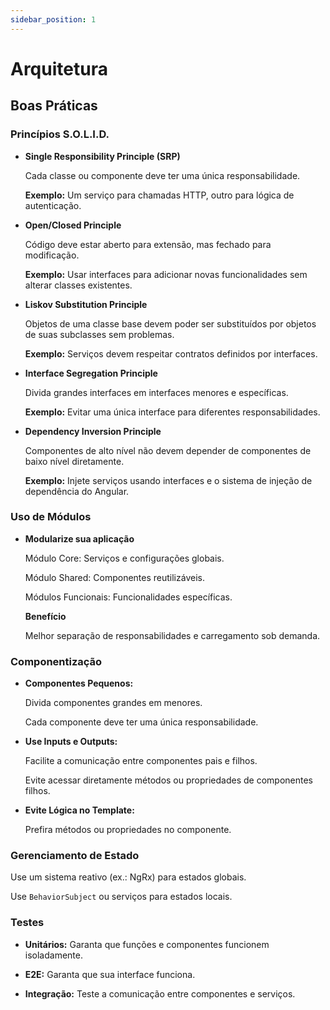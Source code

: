 ```yaml
---
sidebar_position: 1
---
```


# Arquitetura

## Boas Práticas

### Princípios S.O.L.I.D.

- **Single Responsibility Principle (SRP)**

  Cada classe ou componente deve ter uma única responsabilidade.

  **Exemplo:** Um serviço para chamadas HTTP, outro para lógica de autenticação.

- **Open/Closed Principle**

  Código deve estar aberto para extensão, mas fechado para modificação.

  **Exemplo:** Usar interfaces para adicionar novas funcionalidades sem alterar classes existentes.

- **Liskov Substitution Principle**

  Objetos de uma classe base devem poder ser substituídos por objetos de suas subclasses sem problemas.

  **Exemplo:** Serviços devem respeitar contratos definidos por interfaces.

- **Interface Segregation Principle**

  Divida grandes interfaces em interfaces menores e específicas.

  **Exemplo:** Evitar uma única interface para diferentes responsabilidades.

- **Dependency Inversion Principle**

  Componentes de alto nível não devem depender de componentes de baixo nível diretamente.

  **Exemplo:** Injete serviços usando interfaces e o sistema de injeção de dependência do Angular.

### Uso de Módulos

- **Modularize sua aplicação**

  Módulo Core: Serviços e configurações globais.

  Módulo Shared: Componentes reutilizáveis.

  Módulos Funcionais: Funcionalidades específicas.

  **Benefício**

  Melhor separação de responsabilidades e carregamento sob demanda.

### Componentização

- **Componentes Pequenos:**

  Divida componentes grandes em menores.

  Cada componente deve ter uma única responsabilidade.

- **Use Inputs e Outputs:**

  Facilite a comunicação entre componentes pais e filhos.

  Evite acessar diretamente métodos ou propriedades de componentes filhos.

- **Evite Lógica no Template:**

  Prefira métodos ou propriedades no componente.

### Gerenciamento de Estado

Use um sistema reativo (ex.: NgRx) para estados globais.

Use `BehaviorSubject` ou serviços para estados locais.

### Testes

- **Unitários:** Garanta que funções e componentes funcionem isoladamente.

- **E2E:** Garanta que sua interface funciona.

- **Integração:** Teste a comunicação entre componentes e serviços.
